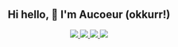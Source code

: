 <h2 align="center">Hi hello, 👋 I'm Aucoeur (okkurr!)</h2>

<p align="center">
  <a href="https://www.linkedin.com/in/aucoeurngo/">
    <img src="https://img.shields.io/badge/AUCOEUR_NGO-blue?style=for-the-badge&logo=linkedin&labelColor=005b8e" />
  </a>
  <a href="https://medium.com/@aucoeurngo">
    <img src="https://img.shields.io/badge/@aucoeurngo-333333?style=for-the-badge&logo=medium&logoColor=white&labelColor=black" />
  </a>
  <a href="https://github.com/aucoeur" title="is it passé to joke about recursion">
    <img src="https://img.shields.io/badge/grithub-grey?style=for-the-badge&logo=github&logoColor=white&labelColor=24292e" />
  </a>
  <a href="mailto:aucoeurngo@gmail.com">
    <img src="https://img.shields.io/badge/contact_me-red?style=for-the-badge&logo=gmail&logoColor=white&labelColor=D14836" />
  </a>
</p>

